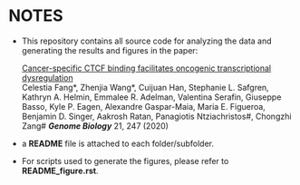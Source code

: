 # NOTES

- This repository contains all source code for analyzing the data and generating the results and figures in the paper: 

  <a href="https://genomebiology.biomedcentral.com/articles/10.1186/s13059-020-02152-7" target="_blank">Cancer-specific CTCF binding facilitates oncogenic transcriptional dysregulation</a> <br> 
Celestia Fang*, Zhenjia Wang*, Cuijuan Han, Stephanie L. Safgren, Kathryn A. Helmin, Emmalee R. Adelman, Valentina Serafin, Giuseppe Basso, Kyle P. Eagen, Alexandre Gaspar-Maia, Maria E. Figueroa, Benjamin D. Singer, Aakrosh Ratan, Panagiotis Ntziachristos#, Chongzhi Zang#
<i><b>Genome Biology</i></b> 21, 247 (2020)

- a **README** file is attached to each folder/subfolder.

- For scripts used to generate the figures, please refer to **README_figure.rst**. 

